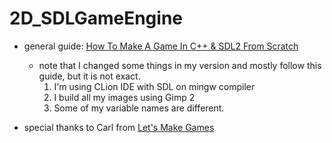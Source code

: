 # 2D_SDLGameEngine

* general guide: [How To Make A Game In C++ & SDL2 From Scratch](https://www.youtube.com/watch?v=QQzAHcojEKg&list=PLhfAbcv9cehhkG7ZQK0nfIGJC_C-wSLrx)
    * note that I changed some things in my version and mostly follow this guide, but it is not exact.
        1. I'm using CLion IDE with SDL on mingw compiler
        2. I build all my images using Gimp 2
        3. Some of my variable names are different.

* special thanks to Carl from  [Let's Make Games](https://www.youtube.com/channel/UCAM9ZPgEIdeHAsmG50wqL1g)